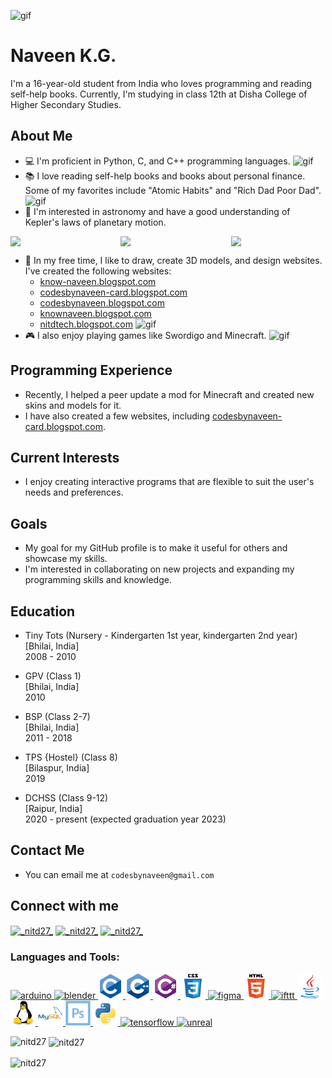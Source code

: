 ![gif](https://media1.tenor.com/images/ad401a802dba3bb6628ec692321fc8e7/tenor.gif)

# Naveen K.G.

I'm a 16-year-old student from India who loves programming and reading self-help books. Currently, I'm studying in class 12th at Disha College of Higher Secondary Studies.






## About Me

- 💻 I'm proficient in Python, C, and C++ programming languages.
![gif](https://media3.giphy.com/media/qgQUggAC3Pfv687qPC/giphy.gif?cid=6c09b952556df7dc45160a527453be4793607e135ec389d6&rid=giphy.gif&ct=g)
- 📚 I love reading self-help books and books about personal finance. Some of my favorites include "Atomic Habits" and "Rich Dad Poor Dad".
![gif](https://media1.giphy.com/media/waUVFbJ4RmOPdN6iaX/200w.webp?cid=82a1493b1zp09d4dglxrsubteayizky047ss7sweaj7caktc&rid=200w.webp&ct=g)
- 🔭 I'm interested in astronomy and have a good understanding of Kepler's laws of planetary motion.
<div style="display: flex; justify-content: space-between;">
  <img src="https://media3.giphy.com/media/xUOxeReJ5plCWAmGt2/giphy.gif" width="30%" />
  <img src="https://media.tenor.com/LsNQP2xV-8AAAAAC/meteor-shower-shooting-star.gif" width="30%" />
  <img src="https://media.tenor.com/c3_yoyj4tk0AAAAS/supernova-ssb.gif" width="30%" />
</div>

- 🎨 In my free time, I like to draw, create 3D models, and design websites. I've created the following websites:
  - [know-naveen.blogspot.com](https://know-naveen.blogspot.com/)
  - [codesbynaveen-card.blogspot.com](https://codesbynaveen-card.blogspot.com/)
  - [codesbynaveen.blogspot.com](https://codesbynaveen.blogspot.com/)
  - [knownaveen.blogspot.com](https://knownaveen.blogspot.com/)
  - [nitdtech.blogspot.com](https://nitdtech.blogspot.com/)
![gif](https://media.tenor.com/wXT-ow3dRlcAAAAC/website.gif)
- 🎮 I also enjoy playing games like Swordigo and Minecraft.
![gif](https://media.tenor.com/K9ZazwjOMKYAAAAd/minecraft.gif)

## Programming Experience

- Recently, I helped a peer update a mod for Minecraft and created new skins and models for it.
- I have also created a few websites, including [codesbynaveen-card.blogspot.com](https://codesbynaveen-card.blogspot.com/).

## Current Interests

- I enjoy creating interactive programs that are flexible to suit the user's needs and preferences.

## Goals

- My goal for my GitHub profile is to make it useful for others and showcase my skills.
- I'm interested in collaborating on new projects and expanding my programming skills and knowledge.

## Education

- Tiny Tots (Nursery - Kindergarten 1st year, kindergarten 2nd year)  
  [Bhilai, India]  
  2008 - 2010
  
- GPV (Class 1)  
  [Bhilai, India]  
  2010
  
- BSP (Class 2-7)  
  [Bhilai, India]  
  2011 - 2018
  
- TPS {Hostel} (Class 8)  
  [Bilaspur, India]  
  2019 
  
- DCHSS (Class 9-12)  
  [Raipur, India]  
  2020 - present (expected graduation year 2023)  


## Contact Me

- You can email me at `codesbynaveen@gmail.com`
## Connect with me
<p align="left">
<a href="https://twitter.com/_nitd27_" target="blank"><img align="center" src="https://raw.githubusercontent.com/rahuldkjain/github-profile-readme-generator/master/src/images/icons/Social/twitter.svg" alt="_nitd27_" height="30" width="40" /></a>
<a href="https://instagram.com/_nitd27_" target="blank"><img align="center" src="https://raw.githubusercontent.com/rahuldkjain/github-profile-readme-generator/master/src/images/icons/Social/instagram.svg" alt="_nitd27_" height="30" width="40" /></a>
<a href="https://www.leetcode.com/_nitd27_" target="blank"><img align="center" src="https://raw.githubusercontent.com/rahuldkjain/github-profile-readme-generator/master/src/images/icons/Social/leet-code.svg" alt="_nitd27_" height="30" width="40" /></a>
</p>

<h3 align="left">Languages and Tools:</h3>
<p align="left"> <a href="https://www.arduino.cc/" target="_blank" rel="noreferrer"> <img src="https://cdn.worldvectorlogo.com/logos/arduino-1.svg" alt="arduino" width="40" height="40"/> </a> <a href="https://www.blender.org/" target="_blank" rel="noreferrer"> <img src="https://download.blender.org/branding/community/blender_community_badge_white.svg" alt="blender" width="40" height="40"/> </a> <a href="https://www.cprogramming.com/" target="_blank" rel="noreferrer"> <img src="https://raw.githubusercontent.com/devicons/devicon/master/icons/c/c-original.svg" alt="c" width="40" height="40"/> </a> <a href="https://www.w3schools.com/cpp/" target="_blank" rel="noreferrer"> <img src="https://raw.githubusercontent.com/devicons/devicon/master/icons/cplusplus/cplusplus-original.svg" alt="cplusplus" width="40" height="40"/> </a> <a href="https://www.w3schools.com/cs/" target="_blank" rel="noreferrer"> <img src="https://raw.githubusercontent.com/devicons/devicon/master/icons/csharp/csharp-original.svg" alt="csharp" width="40" height="40"/> </a> <a href="https://www.w3schools.com/css/" target="_blank" rel="noreferrer"> <img src="https://raw.githubusercontent.com/devicons/devicon/master/icons/css3/css3-original-wordmark.svg" alt="css3" width="40" height="40"/> </a> <a href="https://www.figma.com/" target="_blank" rel="noreferrer"> <img src="https://www.vectorlogo.zone/logos/figma/figma-icon.svg" alt="figma" width="40" height="40"/> </a> <a href="https://www.w3.org/html/" target="_blank" rel="noreferrer"> <img src="https://raw.githubusercontent.com/devicons/devicon/master/icons/html5/html5-original-wordmark.svg" alt="html5" width="40" height="40"/> </a> <a href="https://ifttt.com/" target="_blank" rel="noreferrer"> <img src="https://www.vectorlogo.zone/logos/ifttt/ifttt-ar21.svg" alt="ifttt" width="40" height="40"/> </a> <a href="https://www.java.com" target="_blank" rel="noreferrer"> <img src="https://raw.githubusercontent.com/devicons/devicon/master/icons/java/java-original.svg" alt="java" width="40" height="40"/> </a> <a href="https://www.linux.org/" target="_blank" rel="noreferrer"> <img src="https://raw.githubusercontent.com/devicons/devicon/master/icons/linux/linux-original.svg" alt="linux" width="40" height="40"/> </a> <a href="https://www.mysql.com/" target="_blank" rel="noreferrer"> <img src="https://raw.githubusercontent.com/devicons/devicon/master/icons/mysql/mysql-original-wordmark.svg" alt="mysql" width="40" height="40"/> </a> <a href="https://www.photoshop.com/en" target="_blank" rel="noreferrer"> <img src="https://raw.githubusercontent.com/devicons/devicon/master/icons/photoshop/photoshop-line.svg" alt="photoshop" width="40" height="40"/> </a> <a href="https://www.python.org" target="_blank" rel="noreferrer"> <img src="https://raw.githubusercontent.com/devicons/devicon/master/icons/python/python-original.svg" alt="python" width="40" height="40"/> </a> <a href="https://www.tensorflow.org" target="_blank" rel="noreferrer"> <img src="https://www.vectorlogo.zone/logos/tensorflow/tensorflow-icon.svg" alt="tensorflow" width="40" height="40"/> </a> <a href="https://unrealengine.com/" target="_blank" rel="noreferrer"> <img src="https://raw.githubusercontent.com/kenangundogan/fontisto/036b7eca71aab1bef8e6a0518f7329f13ed62f6b/icons/svg/brand/unreal-engine.svg" alt="unreal" width="40" height="40"/> </a> </p>

<p><img align="left" src="https://github-readme-stats.vercel.app/api/top-langs?username=nitd27&show_icons=true&locale=en&theme=blue-green" alt="nitd27" /></p>

<p>&nbsp;<img align="center" src="https://github-readme-stats.vercel.app/api?username=nitd27&show_icons=true&locale=en&theme=blue-green" alt="nitd27" /></p>

<p><img align="center" src="https://github-readme-streak-stats.herokuapp.com/?user=nitd27&" alt="nitd27" /></p>
